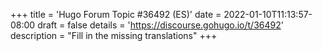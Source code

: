 +++
title = 'Hugo Forum Topic #36492 (ES)'
date = 2022-01-10T11:13:57-08:00
draft = false
details = 'https://discourse.gohugo.io/t/36492'
description = "Fill in the missing translations"
+++
